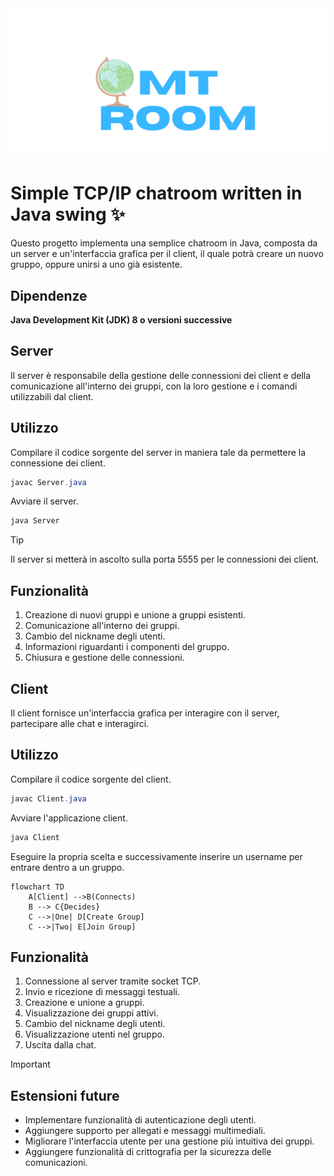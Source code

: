 <kbd>
  <img src="/src/main/resources/mt_room.png">
</kbd>

# Simple TCP/IP chatroom written in Java swing ✨
Questo progetto implementa una semplice chatroom in Java,
composta da un server e un'interfaccia grafica per il client, il quale
potrà creare un nuovo gruppo, oppure unirsi a uno già esistente.

## Dipendenze
**Java Development Kit (JDK) 8 o versioni successive**

## Server
Il server è responsabile della gestione delle connessioni dei client
e della comunicazione all'interno dei gruppi, con la loro gestione e i comandi utilizzabili dal client.

## Utilizzo
Compilare il codice sorgente del server in maniera tale da permettere la connessione dei client.

``` Java
javac Server.java
```

Avviare il server.

``` Java
java Server
```
> [!tip]
> Il server si metterà in ascolto sulla porta 5555 per le connessioni dei client.

## Funzionalità

1. Creazione di nuovi gruppi e unione a gruppi esistenti.
2. Comunicazione all'interno dei gruppi.
3. Cambio del nickname degli utenti.
4. Informazioni riguardanti i componenti del gruppo.
5. Chiusura e gestione delle connessioni.

## Client
Il client fornisce un'interfaccia grafica per interagire con il server, partecipare alle chat e interagirci.

## Utilizzo
Compilare il codice sorgente del client.

``` Java
javac Client.java
```

Avviare l'applicazione client.

``` Java
java Client
```
Eseguire la propria scelta e successivamente inserire un username per entrare dentro a un gruppo.

``` mermaid
flowchart TD
    A[Client] -->B(Connects)
    B --> C{Decides}
    C -->|One| D[Create Group]
    C -->|Two| E[Join Group]
```

 ## Funzionalità

1. Connessione al server tramite socket TCP.
2. Invio e ricezione di messaggi testuali.
3. Creazione e unione a gruppi.
4. Visualizzazione dei gruppi attivi.
5. Cambio del nickname degli utenti.
7. Visualizzazione utenti nel gruppo.
6. Uscita dalla chat.


> [!IMPORTANT]
> ## Estensioni future
> - Implementare funzionalità di autenticazione degli utenti.
> - Aggiungere supporto per allegati e messaggi multimediali.
> - Migliorare l'interfaccia utente per una gestione più intuitiva dei gruppi.
> - Aggiungere funzionalità di crittografia per la sicurezza delle comunicazioni. 

